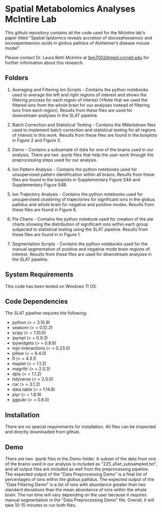 # Spatial Metabolomics Analyses McIntire Lab

This github repository contains all the code used for the McIntire lab's paper titled "Spatial lipidomics reveals accretion of docosahexaenoic and eicosapentaenoic acids in globus pallidus of Alzheimer’s disease mouse model".

Please contact Dr. Laura Beth McIntire at lbm7002@med.cornell.edu for further information about this research.

## Folders

1. Averaging and Filtering Ion Scripts - Contains the python notebooks used to average the left and right regions of interest and shows the filtering process for each region of interest (*Note that we used the filtered ions from the whole brain for our analyses instead of filtering ions from each region). Results from these files are used for downstream analyses in the SLAT pipeline.

2. Batch Correction and Statistical Testing - Contains the RMarkdown files used to implement batch correction and statistical testing for all regions of interest in this work. Results from these files are found in the boxplots in Figure 2 and Figure 3.

3. Demo - Contains a subsample of data for one of the brains used in our analysis. There are two .ipynb files that help the user work through the preprocessing steps used for our analysis. 

4. Ion Pattern Analysis - Contains the python notebooks used for unsupervised pattern identification within all brains. Results from these files are found in the boxplots in Supplementary Figure S4A and Supplementary Figure S4B.

5. Ion Trajectory Analysis - Contains the python notebooks used for unsupervised clustering of trajectories for significant ions in the globus pallidus and whole brain for negative and positive modes. Results from these files are found in Figure 6.

6. Pie Charts - Contains the python notebook used for creation of the pie charts showing the distribution of significant ions within each group subjected to statistical testing using the SLAT pipeline. Results from these files are found in in Figure 1.

7. Segmentation Scripts - Contains the python notebooks used for the manual segmentation of positive and negative mode brain regions of interest. Results from these files are used for downstream analyses in the SLAT pipeline.


## System Requirements
This code has been tested on Windows 11 OS.

## Code Dependencies
The SLAT pipeline requires the following:
* python (> = 3.10.9)
* seaborn (> = 0.12.2)
* scipy (> = 1.10.0)
* ipympl (> = 0.9.3)
* ipywidgets (> = 0.8.6)
* mpl-interactions (> = 0.23.0)
* pillow (> = 9.4.0)
* R (> = 4.3.1)
* maplet (> = 1.1.2)
* magrittr (> = 2.0.3)
* dply (> = 1.1.2)
* tidyverse (> = 2.0.0)
* car (> = 3.1.2)
* data.table (> = 1.14.8)
* plyr (> = 1.8.9)
* ggpubr (> = 0.6.0)

## Installation
There are no special requirements for installation. All files can be inspected and directly downloaded from github. 

## Demo 
There are two .ipynb files in the Demo folder. A subset of the data from one of the brains used in our analysis is included as "225_a1wt_subsampled.txt", and all output files are included as well from the preprocessing pipeline. The expected output of the "Data Preprocessing Demo" is a final list of percentages of ions within the globus pallidus. The expected output of the "Data Filtering Demo" is a list of ions with abundance greater than two standard deviations than the mean abundance of ions within the whole brain. The run time will vary depending on the user because it requires manual segmentation in the "Data Preprocessing Demo" file. Overall, it will take 10-15 minutes to run both files. 
